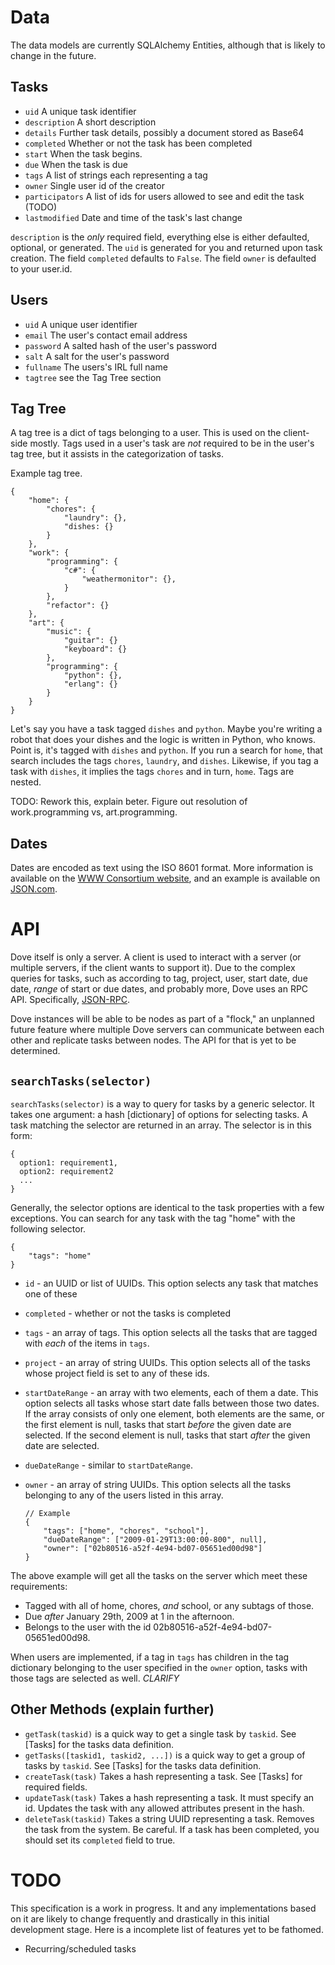 Data
====

The data models are currently SQLAlchemy Entities, although that is likely to change in the future.

Tasks
-----

  - `uid` A unique task identifier
  - `description` A short description
  - `details` Further task details, possibly a document stored as Base64
  - `completed` Whether or not the task has been completed
  - `start` When the task begins.
  - `due` When the task is due
  - `tags` A list of strings each representing a tag
  - `owner` Single user id of the creator
  - `participators` A list of ids for users allowed to see and edit the task (TODO)
  - `lastmodified` Date and time of the task's last change

`description` is the *only* required field, everything else is either defaulted, optional, or generated. The `uid` is generated for you and returned upon task creation. The field `completed` defaults to `False`. The field `owner` is defaulted to your user.id.

Users
-----

  - `uid` A unique user identifier
  - `email` The user's contact email address
  - `password` A salted hash of the user's password
  - `salt` A salt for the user's password
  - `fullname` The users's IRL full name
  - `tagtree` see the Tag Tree section

Tag Tree
--------

A tag tree is a dict of tags belonging to a user. This is used on the client-side mostly. Tags used in a user's task are *not* required to be in the user's tag tree, but it assists in the categorization of tasks.

Example tag tree.

    {
        "home": {
            "chores": {
                "laundry": {},
                "dishes: {}
            }
        },
        "work": {
            "programming": {
                "c#": {
                    "weathermonitor": {},
                }
            },
            "refactor": {}
        },
        "art": {
            "music": {
                "guitar": {}
                "keyboard": {}
            },
            "programming": {
                "python": {},
                "erlang": {}
            }
        }
    }

Let's say you have a task tagged `dishes` and `python`. Maybe you're writing a robot that does your dishes and the logic is written in Python, who knows. Point is, it's tagged with `dishes` and `python`. If you run a search for `home`, that search includes the tags `chores`, `laundry`, and `dishes`. Likewise, if you tag a task with `dishes`, it implies the tags `chores` and in turn, `home`. Tags are nested.

TODO: Rework this, explain beter. Figure out resolution of work.programming vs, art.programming.


Dates
-----

Dates are encoded as text using the ISO 8601 format. More information is available on the [WWW Consortium website](http://www.w3.org/TR/NOTE-datetime "Date and Time Formats"), and an example is available on [JSON.com](http://www.json.com/2007/10/24/lossless-json-dates/ "Lossless JSON Dates").


API
===

Dove itself is only a server. A client is used to interact with a server (or multiple servers, if the client wants to support it). Due to the complex queries for tasks, such as according to tag, project, user, start date, due date, *range* of start or due dates, and probably more, Dove uses an RPC API. Specifically, [JSON-RPC](http://json-rpc.org/).

Dove instances will be able to be nodes as part of a "flock," an unplanned future feature where multiple Dove servers can communicate between each other and replicate tasks between nodes. The API for that is yet to be determined.

`searchTasks(selector)`
---------

`searchTasks(selector)` is a way to query for tasks by a generic selector. It takes one argument: a hash [dictionary] of options for selecting tasks. A task matching the selector are returned in an array. The selector is in this form:

    {
      option1: requirement1,
      option2: requirement2
      ...
    }

Generally, the selector options are identical to the task properties with a few exceptions. You can search for any task with the tag "home" with the following selector.

    {
        "tags": "home"
    }


  - `id` - an UUID or list of UUIDs. This option selects any task that matches one of these
  - `completed` - whether or not the tasks is completed
  - `tags` - an array of tags. This option selects all the tasks that are tagged with *each* of the items in `tags`.
  - `project` - an array of string UUIDs. This option selects all of the tasks whose project field is set to any of these ids.
  - `startDateRange` - an array with two elements, each of them a date. This option selects all tasks whose start date falls between those two dates. If the array consists of only one element, both elements are the same, or the first element is null, tasks that start *before* the given date are selected. If the second element is null, tasks that start *after* the given date are selected.
  - `dueDateRange` - similar to `startDateRange`.
  - `owner` - an array of string UUIDs. This option selects all the tasks belonging to any of the users listed in this array.

		// Example
		{
			"tags": ["home", "chores", "school"],
			"dueDateRange": ["2009-01-29T13:00:00-800", null],
			"owner": ["02b80516-a52f-4e94-bd07-05651ed00d98"]
		}

The above example will get all the tasks on the server which meet these requirements:

  - Tagged with all of home, chores, *and* school, or any subtags of those.
  - Due *after* January 29th, 2009 at 1 in the afternoon.
  - Belongs to the user with the id 02b80516-a52f-4e94-bd07-05651ed00d98.

When users are implemented, if a tag in `tags` has children in the tag dictionary belonging to the user specified in the `owner` option, tasks with those tags are selected as well. *CLARIFY*

Other Methods (explain further)
-------------------------------

  - `getTask(taskid)` is a quick way to get a single task by `taskid`. See [Tasks] for the tasks data definition.
  - `getTasks([taskid1, taskid2, ...])` is a quick way to get a group of tasks by `taskid`. See [Tasks] for the tasks data definition.
  - `createTask(task)` Takes a hash representing a task. See [Tasks] for required fields.
  - `updateTask(task)` Takes a hash representing a task. It must specify an id. Updates the task with any allowed attributes present in the hash.
  - `deleteTask(taskid)` Takes a string UUID representing a task. Removes the task from the system. Be careful. If a task has been completed, you should set its `completed` field to true.


TODO
====

This specification is a work in progress. It and any implementations based on it are likely to change frequently and drastically in this initial development stage. Here is a incomplete list of features yet to be fathomed.

  - Recurring/scheduled tasks
